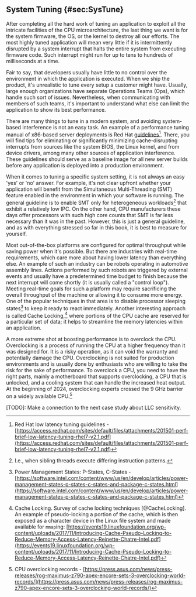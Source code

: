 ## System Tuning {#sec:SysTune}

After completing all the hard work of tuning an application to exploit all the intricate facilities of the CPU microarchitecture, the last thing we want is for the system firmware, the OS, or the kernel to destroy all our efforts. The most highly tuned application will mean very little if it is intermittently disrupted by a system interrupt that halts the entire system from executing firmware code. Such interrupt might run for up to tens to hundreds of milliseconds at a time.

Fair to say, that developers usually have little to no control over the environment in which the application is executed. When we ship the product, it's unrealistic to tune every setup a customer might have. Usually, large enough organizations have separate Operations Teams (Ops), which handle such sort of issues. Nevertheless, when communicating with members of such teams, it's important to understand what else can limit the application to show its best performance.

There are many things to tune in a modern system, and avoiding system-based interference is not an easy task. An example of a performance tuning manual of x86-based server deployments is Red Hat [guidelines](https://access.redhat.com/sites/default/files/attachments/201501-perf-brief-low-latency-tuning-rhel7-v2.1.pdf)[^5]. There, you will find tips for eliminating or significantly minimizing cache-disrupting interrupts from sources like the system BIOS, the Linux kernel, and from device drivers, among many other sources of application interference. These guidelines should serve as a baseline image for all new server builds before any application is deployed into a production environment.

When it comes to tuning a specific system setting, it is not always an easy 'yes' or 'no' answer. For example, it's not clear upfront whether your application will benefit from the Simultaneous Multi-Threading (SMT) feature enabled in the environment in which your software is running. The general guideline is to enable SMT only for heterogeneous workloads[^6] that exhibit a relatively low IPC. On the other hand, CPU manufacturers these days offer processors with such high core counts that SMT is far less necessary than it was in the past. However, this is just a general guideline, and as with everything stressed so far in this book, it is best to measure for yourself.

Most out-of-the-box platforms are configured for optimal throughput while saving power when it's possible. But there are industries with real-time requirements, which care more about having lower latency than everything else. An example of such an industry can be robots operating in automotive assembly lines. Actions performed by such robots are triggered by external events and usually have a predetermined time budget to finish because the next interrupt will come shortly (it is usually called a "control loop"). Meeting real-time goals for such a platform may require sacrificing the overall throughput of the machine or allowing it to consume more energy. One of the popular techniques in that area is to disable processor sleeping states[^7] to keep it ready to react immediately. Another interesting approach is called Cache Locking,[^8] where portions of the CPU cache are reserved for a particular set of data; it helps to streamline the memory latencies within an application.

A more extreme shot at boosting performance is to overclock the CPU. Overclocking is a process of running the CPU at a higher frequency than it was designed for. It is a risky operation, as it can void the warranty and potentially damage the CPU. Overclocking is not suited for production environments and is usually done by enthusiasts who are willing to take the risk for the sake of performance. To overclock a CPU, you need to have the right parts, mainly a motherboard that supports overclocking, a CPU that is unlocked, and a cooling system that can handle the increased heat output. At the beginning of 2024, overclocking experts crossed the 9 GHz barrier on a widely available CPU.[^9]

[TODO]: Make a connection to the next case study about LLC sensitivity.

[^5]: Red Hat low latency tuning guidelines - [https://access.redhat.com/sites/default/files/attachments/201501-perf-brief-low-latency-tuning-rhel7-v2.1.pdf](https://access.redhat.com/sites/default/files/attachments/201501-perf-brief-low-latency-tuning-rhel7-v2.1.pdf)
[^6]: I.e., when sibling threads execute differing instruction patterns.
[^7]: Power Management States: P-States, C-States - [https://software.intel.com/content/www/us/en/develop/articles/power-management-states-p-states-c-states-and-package-c-states.html](https://software.intel.com/content/www/us/en/develop/articles/power-management-states-p-states-c-states-and-package-c-states.html)
[^8]: Cache Locking. Survey of cache locking techniques [@CacheLocking]. An example of pseudo-locking a portion of the cache, which is then exposed as a character device in the Linux file system and made available for `mmap`ing: [https://events19.linuxfoundation.org/wp-content/uploads/2017/11/Introducing-Cache-Pseudo-Locking-to-Reduce-Memory-Access-Latency-Reinette-Chatre-Intel.pdf](https://events19.linuxfoundation.org/wp-content/uploads/2017/11/Introducing-Cache-Pseudo-Locking-to-Reduce-Memory-Access-Latency-Reinette-Chatre-Intel.pdf)
[^9]: CPU overclocking records - [https://press.asus.com/news/press-releases/rog-maximus-z790-apex-encore-sets-3-overclocking-world-records/](https://press.asus.com/news/press-releases/rog-maximus-z790-apex-encore-sets-3-overclocking-world-records/)